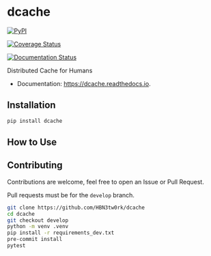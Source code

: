 # dcache


[![PyPI](https://img.shields.io/pypi/v/dcache.svg)](https://pypi.python.org/pypi/dcache)

[![Coverage Status](https://coveralls.io/repos/github/HBN3tw0rk/dcache/badge.svg?branch=master)](https://coveralls.io/github/HBN3tw0rk/dcache?branch=master)

[![Documentation Status](https://readthedocs.org/projects/dcache/badge/?version=latest)](https://dcache.readthedocs.io/en/latest/?version=latest)



Distributed Cache for Humans


- Documentation: https://dcache.readthedocs.io.


## Installation

```bash
pip install dcache
```



## How to Use


## Contributing
Contributions are welcome, feel free to open an Issue or Pull Request.

Pull requests must be for the `develop` branch.

```bash
git clone https://github.com/HBN3tw0rk/dcache
cd dcache
git checkout develop
python -m venv .venv
pip install -r requirements_dev.txt
pre-commit install
pytest
```
